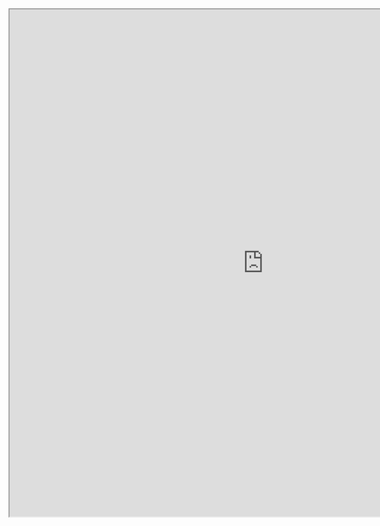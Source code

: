 <iframe width = "1000" height = "1000" src="https://www.strahdreloaded.com/Act+I+-+Into+the+Mists/Arc+C+-+Into+the+Valley#C1.%20The%20Svalich%20Woods">
</iframe>